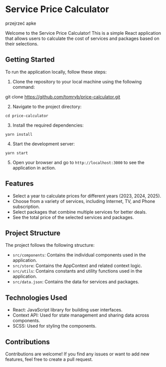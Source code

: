 # Service Price Calculator
przejrzeć apke

Welcome to the Service Price Calculator! This is a simple React application that allows users to calculate the cost of services and packages based on their selections.

## Getting Started

To run the application locally, follow these steps:

1. Clone the repository to your local machine using the following command:

git clone https://github.com/tomryb/price-calculator.git

2. Navigate to the project directory:

`cd price-calculator`

3. Install the required dependencies:

`yarn install`

4. Start the development server:

`yarn start`

5. Open your browser and go to `http://localhost:3000` to see the application in action.

## Features

- Select a year to calculate prices for different years (2023, 2024, 2025).
- Choose from a variety of services, including Internet, TV, and Phone subscription.
- Select packages that combine multiple services for better deals.
- See the total price of the selected services and packages.

## Project Structure

The project follows the following structure:

- `src/components`: Contains the individual components used in the application.
- `src/store`: Contains the AppContext and related context logic.
- `src/utils`: Contains constants and utility functions used in the application.
- `src/data.json`: Contains the data for services and packages.

## Technologies Used

- React: JavaScript library for building user interfaces.
- Context API: Used for state management and sharing data across components.
- SCSS: Used for styling the components.

## Contributions

Contributions are welcome! If you find any issues or want to add new features, feel free to create a pull request.

